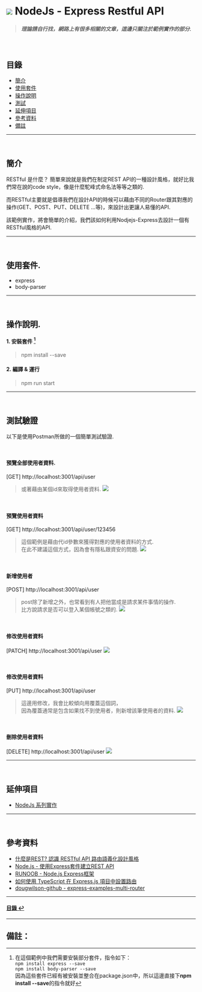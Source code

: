 # ![](https://drive.google.com/uc?id=10INx5_pkhMcYRdx_OO4rXNXxcsvPtBYq) NodeJs - Express Restful API
> ##### 理論請自行找，網路上有很多相關的文章，這邊只關注於範例實作的部分.

<br>

<!--ts-->
## 目錄
* [簡介](#簡介)
* [使用套件](#使用套件)
* [操作說明](#操作說明)
* [測試](#測試)
* [延伸項目](#延伸項目)
* [參考資料](#參考資料)
* [備註](#備註)
<!--te-->

---
<br>

## 簡介
RESTful 是什麼？ 簡單來說就是我們在制定REST API的一種設計風格，就好比我們常在說的code style，像是什麼駝峰式命名法等等之類的.

而RESTful主要就是倡導我們在設計API的時候可以藉由不同的Router跟其對應的操作(GET、POST、PUT、DELETE ...等)，來設計出更讓人易懂的API.

該範例實作，將會簡單的介紹，我們該如何利用Nodjejs-Express去設計一個有RESTful風格的API.

---
<br>

## 使用套件.
- express
- body-parser

---
<br>

## 操作說明.
#### 1. 安裝套件 [^1]
> npm install --save
#### 2. 編譯 & 運行
> npm run start

---
<br>

## 測試驗證
以下是使用Postman所做的一個簡單測試驗證.

<br>

#### 預覽全部使用者資料.
[GET] http://localhost:3001/api/user
> 或著藉由某個id來取得使用者資料.
![](https://drive.google.com/uc?id=198XwY3JuxGvUAskX48-WClr39DX2ZCnk)

<br>

#### 預覽使用者資料
[GET] http://localhost:3001/api/user/123456
> 這個範例是藉由代id參數來獲得對應的使用者資料的方式. <br>
> 在此不建議這個方式，因為會有隱私跟資安的問題.
![](https://drive.google.com/uc?id=1Vg1-82q4ibYut3hlrD6ZVJAuJBS2BIfy)

<br>

#### 新增使用者
[POST] http://localhost:3001/api/user
> post除了新增之外，也常看到有人把他當成是請求某件事情的操作. <br>
> 比方說請求是否可以登入某個帳號之類的.
![](https://drive.google.com/uc?id=1ZcwHtiKbGnumwBFtcUNWZQAqbKOQ3fCI)

<br>

#### 修改使用者資料
[PATCH] http://localhost:3001/api/user
![](https://drive.google.com/uc?id=1dkCSbkyrg-g8_POmUVXJ6yk6M2RdVOLA)

<br>

#### 修改使用者資料
[PUT] http://localhost:3001/api/user
> 這邊用修改，我會比較傾向用覆蓋這個詞，<br>
> 因為覆蓋通常是包含如果找不到使用者，則新增該筆使用者的資料.
![](https://drive.google.com/uc?id=1m5DUdhKz2XV2Vc1nVGjRHZYodr_FRjxF)

<br>

#### 刪除使用者資料
[DELETE] http://localhost:3001/api/user
![](https://drive.google.com/uc?id=1rk-B98G1ySFXMsLewvB2jkFuyAb29i5Z)

---
<br>

## 延伸項目
* [NodeJs 系列實作](https://github.com/RC-Dev-Tech/nodejs-index) <br>

---
<br>

## 參考資料
* [什麼是REST? 認識 RESTful API 路由語義化設計風格](https://tw.alphacamp.co/blog/rest-restful-api?gclid=CjwKCAjw_MqgBhAGEiwAnYOAegj_NeaXyLtCqL99ucHUk2PhIzV0ZaT5G4e_zBke3zLMirAHr_oW2RoCNlEQAvD_BwE) <br>
* [Node.js - 使用Express套件建立REST API](https://ithelp.ithome.com.tw/articles/10240749) <br>
* [RUNOOB - Node.js Express框架](https://www.runoob.com/nodejs/nodejs-express-framework.html) <br>
* [如何使用 TypeScript 在 Express.js 項目中設置路由](https://dev.to/sulistef/how-to-set-up-routing-in-an-expressjs-project-using-typescript-51ib) <br>
* [dougwilson-github - express-examples-multi-router](https://github.com/expressjs/express/tree/master/examples/multi-router) <br>

---
<!--ts-->
#### [目錄 ↩](#目錄)
<!--te-->
---
## 備註：

[^1]: 在這個範例中我們需要安裝部分套件，指令如下：<br>
`npm install express --save` <br>
`npm install body-parser --save` <br>
因為這些套件已經有被安裝並整合在package.json中，所以這邊直接下**npm install --save**的指令就好
